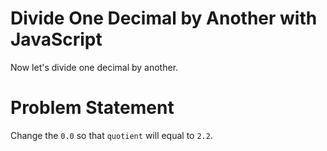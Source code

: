 # Divide One Decimal by Another with JavaScript
Now let's divide one decimal by another.

# Problem Statement
Change the ```0.0``` so that ```quotient``` will equal to ```2.2```.
